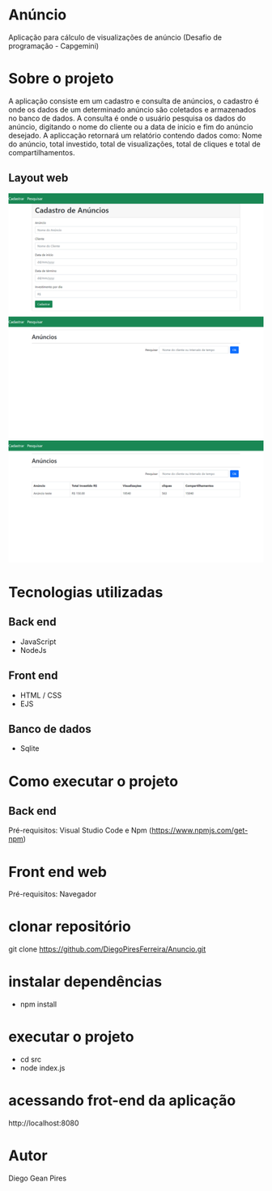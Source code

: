 # Anúncio
Aplicação para cálculo de visualizações de anúncio (Desafio de programação - Capgemini)

# Sobre o projeto
A aplicação consiste em um cadastro e consulta de anúncios, o cadastro é onde os dados de um determinado anúncio são coletados e armazenados no banco de dados.
A consulta é onde o usuário pesquisa os dados do anúncio, digitando o nome do cliente ou a data de inicio e fim do anúncio desejado. A apliccação retornará
um relatório contendo dados como: Nome do anúncio, total investido, total de visualizações, total de cliques e total de compartilhamentos.

## Layout web
![Web 1](https://github.com/DiegoPiresFerreira/assets/blob/master/homes.png)
![Web 2](https://github.com/DiegoPiresFerreira/assets/blob/master/consultas.png)
![Web 3](https://github.com/DiegoPiresFerreira/assets/blob/master/_relatorios.PNG)

# Tecnologias utilizadas
## Back end
- JavaScript
- NodeJs
## Front end
- HTML / CSS 
- EJS
## Banco de dados
- Sqlite

# Como executar o projeto

## Back end
Pré-requisitos: Visual Studio Code e Npm (https://www.npmjs.com/get-npm)

# Front end web
Pré-requisitos: Navegador

# clonar repositório
git clone https://github.com/DiegoPiresFerreira/Anuncio.git

# instalar dependências
- npm install

# executar o projeto
- cd src
- node index.js

# acessando frot-end da aplicação
http://localhost:8080



# Autor
Diego Gean Pires 
